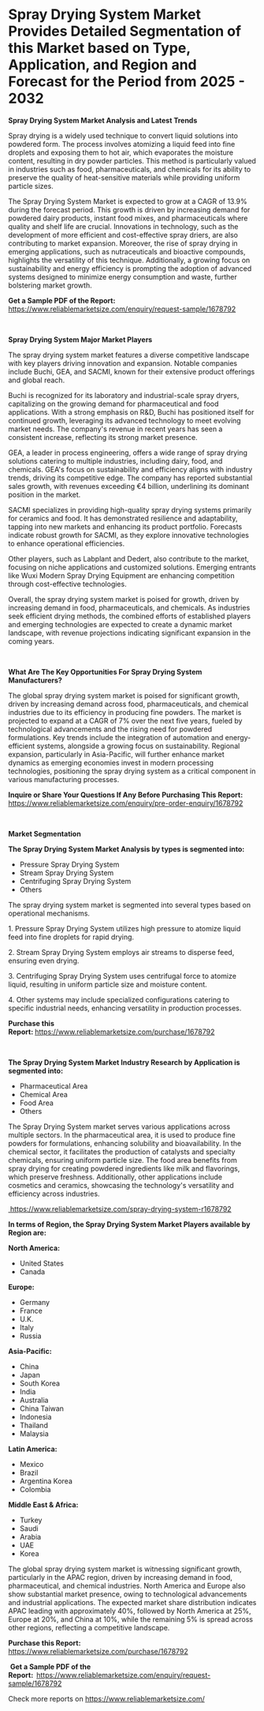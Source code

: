 <p><h1>Spray Drying System Market Provides Detailed Segmentation of this Market based on Type, Application, and Region and Forecast for the Period from 2025 - 2032</h1></p><p><strong>Spray Drying System Market Analysis and Latest Trends</strong></p>
<p><p>Spray drying is a widely used technique to convert liquid solutions into powdered form. The process involves atomizing a liquid feed into fine droplets and exposing them to hot air, which evaporates the moisture content, resulting in dry powder particles. This method is particularly valued in industries such as food, pharmaceuticals, and chemicals for its ability to preserve the quality of heat-sensitive materials while providing uniform particle sizes.</p><p>The Spray Drying System Market is expected to grow at a CAGR of 13.9% during the forecast period. This growth is driven by increasing demand for powdered dairy products, instant food mixes, and pharmaceuticals where quality and shelf life are crucial. Innovations in technology, such as the development of more efficient and cost-effective spray driers, are also contributing to market expansion. Moreover, the rise of spray drying in emerging applications, such as nutraceuticals and bioactive compounds, highlights the versatility of this technique. Additionally, a growing focus on sustainability and energy efficiency is prompting the adoption of advanced systems designed to minimize energy consumption and waste, further bolstering market growth.</p></p>
<p><strong>Get a Sample PDF of the Report:&nbsp;</strong> <a href="https://www.reliablemarketsize.com/enquiry/request-sample/1678792?utm_campaign=3550&utm_medium=2&utm_source=Github&utm_content=ia&utm_term=24032025&utm_id=spray-drying-system">https://www.reliablemarketsize.com/enquiry/request-sample/1678792</a></p>
<p>&nbsp;</p>
<p><strong>Spray Drying System Major Market Players</strong></p>
<p><p>The spray drying system market features a diverse competitive landscape with key players driving innovation and expansion. Notable companies include Buchi, GEA, and SACMI, known for their extensive product offerings and global reach.</p><p>Buchi is recognized for its laboratory and industrial-scale spray dryers, capitalizing on the growing demand for pharmaceutical and food applications. With a strong emphasis on R&D, Buchi has positioned itself for continued growth, leveraging its advanced technology to meet evolving market needs. The company's revenue in recent years has seen a consistent increase, reflecting its strong market presence.</p><p>GEA, a leader in process engineering, offers a wide range of spray drying solutions catering to multiple industries, including dairy, food, and chemicals. GEA's focus on sustainability and efficiency aligns with industry trends, driving its competitive edge. The company has reported substantial sales growth, with revenues exceeding €4 billion, underlining its dominant position in the market.</p><p>SACMI specializes in providing high-quality spray drying systems primarily for ceramics and food. It has demonstrated resilience and adaptability, tapping into new markets and enhancing its product portfolio. Forecasts indicate robust growth for SACMI, as they explore innovative technologies to enhance operational efficiencies.</p><p>Other players, such as Labplant and Dedert, also contribute to the market, focusing on niche applications and customized solutions. Emerging entrants like Wuxi Modern Spray Drying Equipment are enhancing competition through cost-effective technologies.</p><p>Overall, the spray drying system market is poised for growth, driven by increasing demand in food, pharmaceuticals, and chemicals. As industries seek efficient drying methods, the combined efforts of established players and emerging technologies are expected to create a dynamic market landscape, with revenue projections indicating significant expansion in the coming years.</p></p>
<p>&nbsp;</p>
<p><strong>What Are The Key Opportunities For Spray Drying System Manufacturers?</strong></p>
<p><p>The global spray drying system market is poised for significant growth, driven by increasing demand across food, pharmaceuticals, and chemical industries due to its efficiency in producing fine powders. The market is projected to expand at a CAGR of 7% over the next five years, fueled by technological advancements and the rising need for powdered formulations. Key trends include the integration of automation and energy-efficient systems, alongside a growing focus on sustainability. Regional expansion, particularly in Asia-Pacific, will further enhance market dynamics as emerging economies invest in modern processing technologies, positioning the spray drying system as a critical component in various manufacturing processes.</p></p>
<p><strong>Inquire or Share Your Questions If Any Before Purchasing This Report:</strong> <a href="https://www.reliablemarketsize.com/enquiry/pre-order-enquiry/1678792?utm_campaign=3550&utm_medium=2&utm_source=Github&utm_content=ia&utm_term=24032025&utm_id=spray-drying-system">https://www.reliablemarketsize.com/enquiry/pre-order-enquiry/1678792</a></p>
<p>&nbsp;</p>
<p><strong>Market Segmentation</strong></p>
<p><strong>The Spray Drying System Market Analysis by types is segmented into:</strong></p>
<p><ul><li>Pressure Spray Drying System</li><li>Stream Spray Drying System</li><li>Centrifuging Spray Drying System</li><li>Others</li></ul></p>
<p><p>The spray drying system market is segmented into several types based on operational mechanisms. </p><p>1. Pressure Spray Drying System utilizes high pressure to atomize liquid feed into fine droplets for rapid drying.</p><p>2. Stream Spray Drying System employs air streams to disperse feed, ensuring even drying.</p><p>3. Centrifuging Spray Drying System uses centrifugal force to atomize liquid, resulting in uniform particle size and moisture content.</p><p>4. Other systems may include specialized configurations catering to specific industrial needs, enhancing versatility in production processes.</p></p>
<p><strong>Purchase this Report:&nbsp;</strong><a href="https://www.reliablemarketsize.com/purchase/1678792?utm_campaign=3550&utm_medium=2&utm_source=Github&utm_content=ia&utm_term=24032025&utm_id=spray-drying-system">https://www.reliablemarketsize.com/purchase/1678792</a></p>
<p>&nbsp;</p>
<p><strong>The Spray Drying System Market Industry Research by Application is segmented into:</strong></p>
<p><ul><li>Pharmaceutical Area</li><li>Chemical Area</li><li>Food Area</li><li>Others</li></ul></p>
<p><p>The Spray Drying System market serves various applications across multiple sectors. In the pharmaceutical area, it is used to produce fine powders for formulations, enhancing solubility and bioavailability. In the chemical sector, it facilitates the production of catalysts and specialty chemicals, ensuring uniform particle size. The food area benefits from spray drying for creating powdered ingredients like milk and flavorings, which preserve freshness. Additionally, other applications include cosmetics and ceramics, showcasing the technology's versatility and efficiency across industries.</p></p>
<p><a href="https://www.reliablemarketsize.com/spray-drying-system-r1678792?utm_campaign=3550&utm_medium=2&utm_source=Github&utm_content=ia&utm_term=24032025&utm_id=spray-drying-system">&nbsp;https://www.reliablemarketsize.com/spray-drying-system-r1678792</a></p>
<p><strong>In terms of Region, the Spray Drying System Market Players available by Region are:</strong></p>
<p>
    <p> <strong> North America: </strong>
        <ul>
            <li>United States</li>
            <li>Canada</li>
        </ul>
        </p> 
    <p> <strong> Europe: </strong>
        <ul>
            <li>Germany</li>
            <li>France</li>
            <li>U.K.</li>
            <li>Italy</li>
            <li>Russia</li>
        </ul>
        </p> 
    <p> <strong> Asia-Pacific: </strong>
        <ul>
            <li>China</li>
            <li>Japan</li>
            <li>South Korea</li>
            <li>India</li>
            <li>Australia</li>
            <li>China Taiwan</li>
            <li>Indonesia</li>
            <li>Thailand</li>
            <li>Malaysia</li>
        </ul>
        </p> 
    <p> <strong> Latin America: </strong>
        <ul>
            <li>Mexico</li>
            <li>Brazil</li>
            <li>Argentina Korea</li>
            <li>Colombia</li>
        </ul>
        </p> 
    <p> <strong> Middle East & Africa: </strong>
        <ul>
            <li>Turkey</li>
            <li>Saudi</li>
            <li>Arabia</li>
            <li>UAE</li>
            <li>Korea</li>
        </ul>
    </p>
    </p>
<p><p>The global spray drying system market is witnessing significant growth, particularly in the APAC region, driven by increasing demand in food, pharmaceutical, and chemical industries. North America and Europe also show substantial market presence, owing to technological advancements and industrial applications. The expected market share distribution indicates APAC leading with approximately 40%, followed by North America at 25%, Europe at 20%, and China at 10%, while the remaining 5% is spread across other regions, reflecting a competitive landscape.</p></p>
<p><strong>Purchase this Report: </strong><a href="https://www.reliablemarketsize.com/purchase/1678792?utm_campaign=3550&utm_medium=2&utm_source=Github&utm_content=ia&utm_term=24032025&utm_id=spray-drying-system">https://www.reliablemarketsize.com/purchase/1678792</a></p>
<p>&nbsp;<strong>Get a Sample PDF of the Report:&nbsp;&nbsp;</strong><a href="https://www.reliablemarketsize.com/enquiry/request-sample/1678792?utm_campaign=3550&utm_medium=2&utm_source=Github&utm_content=ia&utm_term=24032025&utm_id=spray-drying-system">https://www.reliablemarketsize.com/enquiry/request-sample/1678792</a></p>
<p><strong></strong></p>
<p>Check more reports on <a href="https://www.reliablemarketsize.com/?utm_campaign=3550&utm_medium=2&utm_source=Github&utm_content=ia&utm_term=24032025&utm_id=spray-drying-system">https://www.reliablemarketsize.com/</a></p>